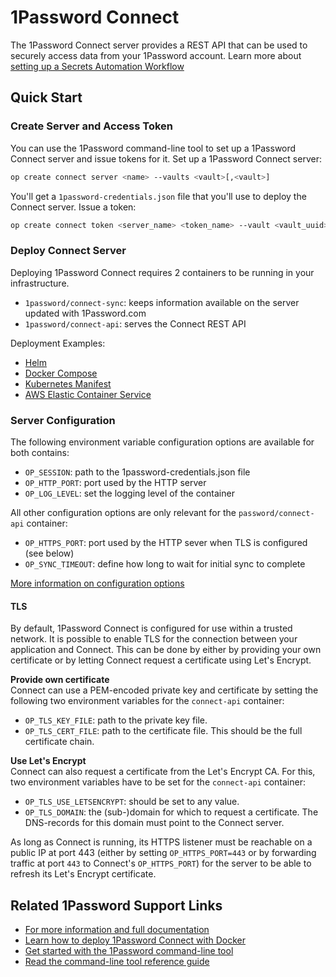 # 1Password Connect

The 1Password Connect server provides a REST API that can be used to securely access data from your 1Password account. Learn more about [setting up a Secrets Automation Workflow](https://support.1password.com/secrets-automation/)

## Quick Start

### Create Server and Access Token

You can use the 1Password command-line tool to set up a 1Password Connect server and issue tokens for it.
Set up a 1Password Connect server:

```sh
op create connect server <name> --vaults <vault>[,<vault>]
```

You'll get a `1password-credentials.json` file that you'll use to deploy the Connect server.
Issue a token:

```sh
op create connect token <server_name> <token_name> --vault <vault_uuid>[,(r|w|rw)] [--vault <vault_uuid>[,(r|w|rw)]]
```

### Deploy Connect Server

Deploying 1Password Connect requires 2 containers to be running in your infrastructure.

- `1password/connect-sync`: keeps information available on the server updated with 1Password.com
- `1password/connect-api`: serves the Connect REST API

Deployment Examples:

- [Helm](https://github.com/1Password/connect-helm-charts/tree/main/charts/connect#deploying-1password-connect)
- [Docker Compose](./examples/docker/compose/README.md)
- [Kubernetes Manifest](./examples/docker/compose/README.md)
- [AWS Elastic Container Service](./examples/docker/compose/README.md)

### Server Configuration

The following environment variable configuration options are available for both contains:
- `OP_SESSION`: path to the 1password-credentials.json file
- `OP_HTTP_PORT`: port used by the HTTP server
- `OP_LOG_LEVEL`: set the logging level of the container

All other configuration options are only relevant for the `password/connect-api` container:
- `OP_HTTPS_PORT`: port used by the HTTP sever when TLS is configured (see below)
- `OP_SYNC_TIMEOUT`: define how long to wait for initial sync to complete

[More information on configuration options](docs/configuration.md)

#### TLS
By default, 1Password Connect is configured for use within a trusted network. 
It is possible to enable TLS for the connection between your application and Connect. 
This can be done by either by providing your own certificate or by letting Connect request a certificate using Let's Encrypt.

**Provide own certificate**  
Connect can use a PEM-encoded private key and certificate by setting the following two environment variables for the `connect-api` container:
- `OP_TLS_KEY_FILE`: path to the private key file.
- `OP_TLS_CERT_FILE`: path to the certificate file. This should be the full certificate chain.

**Use Let's Encrypt**  
Connect can also request a certificate from the Let's Encrypt CA. 
For this, two environment variables have to be set for the `connect-api` container:
- `OP_TLS_USE_LETSENCRYPT`: should be set to any value.
- `OP_TLS_DOMAIN`: the (sub-)domain for which to request a certificate. The DNS-records for this domain must point to the Connect server.

As long as Connect is running, its HTTPS listener must be reachable on a public IP at port 443 (either by setting `OP_HTTPS_PORT=443` or by forwarding traffic at port `443` to Connect's `OP_HTTPS_PORT`)  for the server to be able to refresh its Let's Encrypt certificate.

## Related 1Password Support Links

- [For more information and full documentation](https://support.1password.com/secrets-automation/)
- [Learn how to deploy 1Password Connect with Docker](https://support.1password.com/connect-deploy-docker/)
- [Get started with the 1Password command-line tool](https://support.1password.com/command-line-getting-started/)
- [Read the command-line tool reference guide](https://support.1password.com/command-line-reference/)
